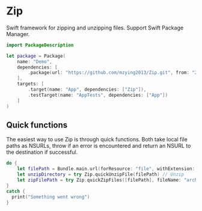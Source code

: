 # Zip

Swift framework for zipping and unzipping files. Support Swift Package Manager.

```swift
import PackageDescription

let package = Package(
    name: "Demo",
    dependencies: [
        .package(url: "https://github.com/mzying2013/Zip.git", from: "2.0.0")
    ],
    targets: [
        .target(name: "App", dependencies: ["Zip"]),
        .testTarget(name: "AppTests", dependencies: ["App"])
    ]
)
```



## Quick functions

The easiest way to use Zip is through quick functions. Both take local file paths as NSURLs, throw if an error is encountered and return an NSURL to the destination if successful.

```swift
do {
    let filePath = Bundle.main.url(forResource: "file", withExtension: "zip")!
    let unzipDirectory = try Zip.quickUnzipFile(filePath) // Unzip
    let zipFilePath = try Zip.quickZipFiles([filePath], fileName: "archive") // Zip
}
catch {
  print("Something went wrong")
}
```

